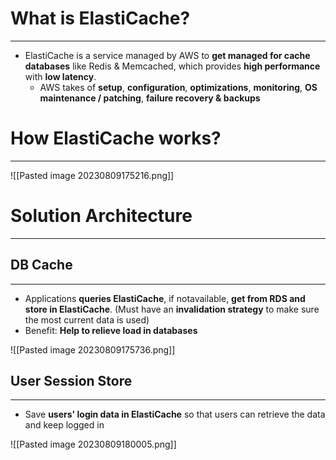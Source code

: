 # What is ElastiCache?
---

* ElastiCache is a service managed by AWS to **get managed for cache databases** like Redis & Memcached, which provides **high performance** with **low latency**.
	* AWS takes of **setup**, **configuration**, **optimizations**, **monitoring**, **OS maintenance / patching**, **failure recovery & backups**

# How ElastiCache works?
---

![[Pasted image 20230809175216.png]]

# Solution Architecture
---

## DB Cache
---
* Applications **queries ElastiCache**, if notavailable, **get from RDS and store in ElastiCache**. (Must have an **invalidation strategy** to make sure the most current data is used)
* Benefit: **Help to relieve load in databases**

![[Pasted image 20230809175736.png]]

## User Session Store
---

* Save **users' login data in ElastiCache** so that users can retrieve the data and keep logged in

![[Pasted image 20230809180005.png]]
